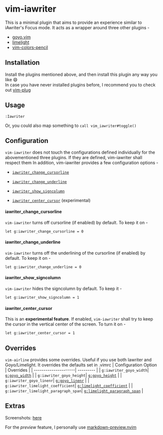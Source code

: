 # vim-iawriter
This is a minimal plugin that aims to provide an experience similar to iAwriter's Focus mode. It acts as a wrapper around three other plugins -
* [goyo.vim](https://github.com/junegunn/goyo.vim)
* [limelight](https://github.com/junegunn/limelight.vim)
* [vim-colors-pencil](https://github.com/reedes/vim-colors-pencil)

## Installation
Install the plugins mentioned above, and then install this plugin any way you like :smile: <br/>
In case you have never installed plugins before, I recommend you to check out [vim-plug](https://github.com/junegunn/vim-plug)

## Usage
`:Iawriter`

Or, you could also map something to `call vim_iawriter#toggle()`

## Configuration
`vim-iawriter` does not touch the configurations defined individually for the abovementioned three plugins. If they are defined, vim-iawriter shall respect them
In addition, vim-iawriter provides a few configuration options -
* [`iawriter_change_cursorline`][1]
* [`iawriter_change_underline`][2]
* [`iawriter_show_signcolumn`][3]
* [`iawriter_center_cursor`][4] (experimental)

  [1]: #iawriter_change_cursorline
  [2]: #iawriter_change_underline
  [3]: #iawriter_show_signcolumn
  [4]: #iawriter_center_cursor

#### iawriter_change_cursorline
`vim-iawriter` turns off cursorline (if enabled) by default. To keep it on -
```vim
let g:iawriter_change_cursorline = 0
```

#### iawriter_change_underline
`vim-iawriter` turns off the underlining of the cursorline (if enabled) by default. To keep it on -
```vim
let g:iawriter_change_underline = 0
```

#### iawriter_show_signcolumn
`vim-iawriter` hides the signcolumn by default. To keep it -
```vim
let g:iawriter_show_signcolumn = 1
```

#### iawriter_center_cursor
This is an **experimental feature**. If enabled, `vim-iawriter` shall try to keep the cursor in the vertical center of the screen. To turn it on -
```vim
let g:iawriter_center_cursor = 1
```

## Overrides
`vim-airline` provides some overrides. Useful if you use both Iawriter and Goyo/Limelight. It overrides the defaults set in .vimrc
| Configuration Option | Overrides |
| ---------------------| --------- |
| `g:iawriter_goyo_width`| [`g:goyo_width`][1] |
| `g:iawriter_goyo_height`| [`g:goyo_height`][2] |
| `g:iawriter_goyo_linenr`| [`g:goyo_linenr`][3] |
| `g:iawriter_limelight_coefficient`| [`g:limelight_coefficient`][4] |
| `g:iawriter_limelight_paragraph_span`| [`g:limelight_paragraph_span`][5] |

  [1]: https://github.com/junegunn/goyo.vim#configuration
  [2]: https://github.com/junegunn/goyo.vim#configuration
  [3]: https://github.com/junegunn/goyo.vim#configuration
  [4]: https://github.com/junegunn/limelight.vim#options
  [5]: https://github.com/junegunn/limelight.vim#options

## Extras
Screenshots: [here](https://github.com/subnut/vim-iawriter/issues/2)

For the _preview_ feature, I personally use [markdown-preview.nvim](https://github.com/iamcco/markdown-preview.nvim)
